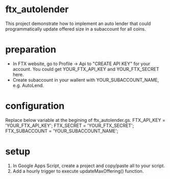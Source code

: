 # ftx_autolender
This project demonstrate how to implement an auto lender that could programmatically update offered size in a subaccount for all coins.

# preparation
- In FTX website, go to Profile -> Api to "CREATE API KEY" for your account. You could get YOUR_FTX_API_KEY and YOUR_FTX_SECRET here. 
- Create subaccount in your wallent with YOUR_SUBACCOUNT_NAME, e.g. AutoLend. 

# configuration
Replace below variable at the begining of ftx_autolender.gs. 
FTX_API_KEY = 'YOUR_FTX_API_KEY';
FTX_SECRET = 'YOUR_FTX_SECRET';
FTX_SUBACCOUNT = 'YOUR_SUBACCOUNT_NAME';

# setup
1. In Google Apps Script, create a project and copy/paste all to your script. 
2. Add a hourly trigger to execute updateMaxOffering() function. 


